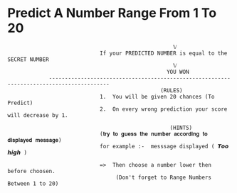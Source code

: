 #                                       Predict A Number Range From 1 To 20
                                                        𝕍
                                 If your PREDICTED NUMBER is equal to the SECRET NUMBER
                                                        𝕍
                                                      YOU WON
                 -----------------------------------------------------------------------------------------
                                                    (RULES)          
                                 1.  You will be given 20 chances (To Predict)
                                 2.  On every wrong prediction your score will decrease by 1.
                                                         
                                                       (HINTS)
                                 (𝐭𝐫𝐲 𝐭𝐨 𝐠𝐮𝐞𝐬𝐬 𝐭𝐡𝐞 𝐧𝐮𝐦𝐛𝐞𝐫 𝐚𝐜𝐜𝐨𝐫𝐝𝐢𝐧𝐠 𝐭𝐨 𝐝𝐢𝐬𝐩𝐥𝐚𝐲𝐞𝐝 𝐦𝐞𝐬𝐬𝐚𝐠𝐞)
                                 for example :-  messsage displayed ( 𝙏𝙤𝙤 𝙝𝙞𝙜𝙝 )
                                                             
                                 =>  Then choose a number lower then before choosen.
                                      (Don't forget to Range Numbers Between 1 to 20)
